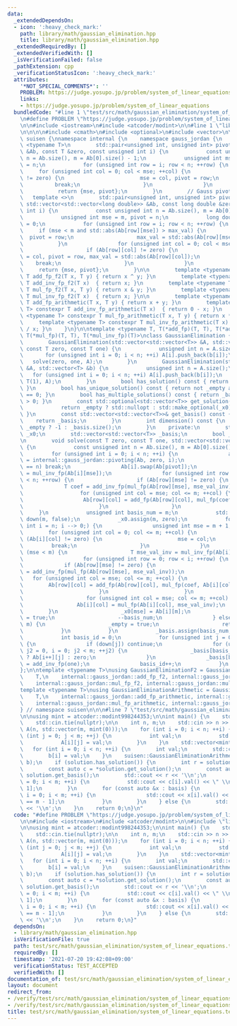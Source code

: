 ```yaml
---
data:
  _extendedDependsOn:
  - icon: ':heavy_check_mark:'
    path: library/math/gaussian_elimination.hpp
    title: library/math/gaussian_elimination.hpp
  _extendedRequiredBy: []
  _extendedVerifiedWith: []
  _isVerificationFailed: false
  _pathExtension: cpp
  _verificationStatusIcon: ':heavy_check_mark:'
  attributes:
    '*NOT_SPECIAL_COMMENTS*': ''
    PROBLEM: https://judge.yosupo.jp/problem/system_of_linear_equations
    links:
    - https://judge.yosupo.jp/problem/system_of_linear_equations
  bundledCode: "#line 1 \"test/src/math/gaussian_elimination/system_of_linear_equations.test.cpp\"\
    \n#define PROBLEM \"https://judge.yosupo.jp/problem/system_of_linear_equations\"\
    \n\n#include <iostream>\n#include <atcoder/modint>\n\n#line 1 \"library/math/gaussian_elimination.hpp\"\
    \n\n\n\n#include <cmath>\n#include <optional>\n#include <vector>\n\nnamespace\
    \ suisen {\nnamespace internal {\n    namespace gauss_jordan {\n        template\
    \ <typename T>\n        std::pair<unsigned int, unsigned int> pivoting(const std::vector<std::vector<T>>\
    \ &Ab, const T &zero, const unsigned int i) {\n            const unsigned int\
    \ n = Ab.size(), m = Ab[0].size() - 1;\n            unsigned int mse = m, pivot\
    \ = n;\n            for (unsigned int row = i; row < n; ++row) {\n           \
    \     for (unsigned int col = 0; col < mse; ++col) {\n                    if (Ab[row][col]\
    \ != zero) {\n                        mse = col, pivot = row;\n              \
    \          break;\n                    }\n                }\n            }\n \
    \           return {mse, pivot};\n        }\n        // Gauss pivoting\n     \
    \   template <>\n        std::pair<unsigned int, unsigned int> pivoting<long double>(const\
    \ std::vector<std::vector<long double>> &Ab, const long double &zero, const unsigned\
    \ int i) {\n            const unsigned int n = Ab.size(), m = Ab[0].size() - 1;\n\
    \            unsigned int mse = m, pivot = n;\n            long double max_val\
    \ = 0;\n            for (unsigned int row = i; row < n; ++row) {\n           \
    \     if (mse < m and std::abs(Ab[row][mse]) > max_val) {\n                  \
    \  pivot = row;\n                    max_val = std::abs(Ab[row][mse]);\n     \
    \           }\n                for (unsigned int col = 0; col < mse; ++col) {\n\
    \                    if (Ab[row][col] != zero) {\n                        mse\
    \ = col, pivot = row, max_val = std::abs(Ab[row][col]);\n                    \
    \    break;\n                    }\n                }\n            }\n       \
    \     return {mse, pivot};\n        }\n\n        template <typename T> constexpr\
    \ T add_fp_f2(T x, T y) { return x ^ y; }\n        template <typename T> constexpr\
    \ T add_inv_fp_f2(T x)  { return x; }\n        template <typename T> constexpr\
    \ T mul_fp_f2(T x, T y) { return x & y; }\n        template <typename T> constexpr\
    \ T mul_inv_fp_f2(T x)  { return x; }\n\n        template <typename T> constexpr\
    \ T add_fp_arithmetic(T x, T y) { return x + y; }\n        template <typename\
    \ T> constexpr T add_inv_fp_arithmetic(T x)  { return 0 - x; }\n        template\
    \ <typename T> constexpr T mul_fp_arithmetic(T x, T y) { return x * y; }\n   \
    \     template <typename T> constexpr T mul_inv_fp_arithmetic(T x)  { return 1\
    \ / x; }\n    }\n}\n\ntemplate <typename T, T(*add_fp)(T, T), T(*add_inv_fp)(T),\
    \ T(*mul_fp)(T, T), T(*mul_inv_fp)(T)>\nclass GaussianElimination {\n    public:\n\
    \        GaussianElimination(std::vector<std::vector<T>> &A, std::vector<T> &b,\
    \ const T zero, const T one) {\n            unsigned int n = A.size();\n     \
    \       for (unsigned int i = 0; i < n; ++i) A[i].push_back(b[i]);\n         \
    \   solve(zero, one, A);\n        }\n        GaussianElimination(std::vector<std::vector<T>>\
    \ &A, std::vector<T> &b) {\n            unsigned int n = A.size();\n         \
    \   for (unsigned int i = 0; i < n; ++i) A[i].push_back(b[i]);\n            solve(T(0),\
    \ T(1), A);\n        }\n        bool has_solution() const { return not _empty;\
    \ }\n        bool has_unique_solution() const { return not _empty and _basis.size()\
    \ == 0; }\n        bool has_multiple_solutions() const { return _basis.size()\
    \ > 0; }\n        const std::optional<std::vector<T>> get_solution() const {\n\
    \            return _empty ? std::nullopt : std::make_optional(_x0);\n       \
    \ }\n        const std::vector<std::vector<T>>& get_basis() const {\n        \
    \    return _basis;\n        }\n        int dimension() const {\n            return\
    \ _empty ? -1 : _basis.size();\n        }\n    private:\n        std::vector<T>\
    \ _x0;\n        std::vector<std::vector<T>> _basis;\n        bool _empty = false;\n\
    \n        void solve(const T zero, const T one, std::vector<std::vector<T>> &Ab)\
    \ {\n            const unsigned int n = Ab.size(), m = Ab[0].size() - 1;\n   \
    \         for (unsigned int i = 0; i < n; ++i) {\n                auto [mse, pivot]\
    \ = internal::gauss_jordan::pivoting(Ab, zero, i);\n                if (pivot\
    \ == n) break;\n                Ab[i].swap(Ab[pivot]);\n                T mse_val_inv\
    \ = mul_inv_fp(Ab[i][mse]);\n                for (unsigned int row = i + 1; row\
    \ < n; ++row) {\n                    if (Ab[row][mse] != zero) {\n           \
    \             T coef = add_inv_fp(mul_fp(Ab[row][mse], mse_val_inv));\n      \
    \                  for (unsigned int col = mse; col <= m; ++col) {\n         \
    \                   Ab[row][col] = add_fp(Ab[row][col], mul_fp(coef, Ab[i][col]));\n\
    \                        }\n                    }\n                }\n       \
    \     }\n            unsigned int basis_num = m;\n            std::vector<char>\
    \ down(m, false);\n            _x0.assign(m, zero);\n            for (unsigned\
    \ int i = n; i --> 0;) {\n                unsigned int mse = m + 1;\n        \
    \        for (unsigned int col = 0; col <= m; ++col) {\n                    if\
    \ (Ab[i][col] != zero) {\n                        mse = col;\n               \
    \         break;\n                    }\n                }\n                if\
    \ (mse < m) {\n                    T mse_val_inv = mul_inv_fp(Ab[i][mse]);\n \
    \                   for (unsigned int row = 0; row < i; ++row) {\n           \
    \             if (Ab[row][mse] != zero) {\n                            T coef\
    \ = add_inv_fp(mul_fp(Ab[row][mse], mse_val_inv));\n                         \
    \   for (unsigned int col = mse; col <= m; ++col) {\n                        \
    \        Ab[row][col] = add_fp(Ab[row][col], mul_fp(coef, Ab[i][col]));\n    \
    \                        }\n                        }\n                    }\n\
    \                    for (unsigned int col = mse; col <= m; ++col) {\n       \
    \                 Ab[i][col] = mul_fp(Ab[i][col], mse_val_inv);\n            \
    \        }\n                    _x0[mse] = Ab[i][m];\n                    down[mse]\
    \ = true;\n                    --basis_num;\n                } else if (mse ==\
    \ m) {\n                    _empty = true;\n                    return;\n    \
    \            }\n            }\n            _basis.assign(basis_num, std::vector<T>(m));\n\
    \            int basis_id = 0;\n            for (unsigned int j = 0; j < m; ++j)\
    \ {\n                if (down[j]) continue;\n                for (unsigned int\
    \ j2 = 0, i = 0; j2 < m; ++j2) {\n                    _basis[basis_id][j2] = down[j2]\
    \ ? Ab[i++][j] : zero;\n                }\n                _basis[basis_id][j]\
    \ = add_inv_fp(one);\n                basis_id++;\n            }\n        }\n\
    };\n\ntemplate <typename T>\nusing GaussianEliminationF2 = GaussianElimination<\n\
    \    T,\n    internal::gauss_jordan::add_fp_f2, internal::gauss_jordan::add_inv_fp_f2,\n\
    \    internal::gauss_jordan::mul_fp_f2, internal::gauss_jordan::mul_inv_fp_f2>;\n\
    template <typename T>\nusing GaussianEliminationArithmetic = GaussianElimination<\n\
    \    T,\n    internal::gauss_jordan::add_fp_arithmetic, internal::gauss_jordan::add_inv_fp_arithmetic,\n\
    \    internal::gauss_jordan::mul_fp_arithmetic, internal::gauss_jordan::mul_inv_fp_arithmetic>;\n\
    } // namespace suisen\n\n\n#line 7 \"test/src/math/gaussian_elimination/system_of_linear_equations.test.cpp\"\
    \n\nusing mint = atcoder::modint998244353;\n\nint main() {\n    std::ios::sync_with_stdio(false);\n\
    \    std::cin.tie(nullptr);\n\n    int n, m;\n    std::cin >> n >> m;\n    std::vector\
    \ A(n, std::vector(m, mint(0)));\n    for (int i = 0; i < n; ++i) {\n        for\
    \ (int j = 0; j < m; ++j) {\n            int val;\n            std::cin >> val;\n\
    \            A[i][j] = val;\n        }\n    }\n    std::vector<mint> b(n);\n \
    \   for (int i = 0; i < n; ++i) {\n        int val;\n        std::cin >> val;\n\
    \        b[i] = val;\n    }\n    suisen::GaussianEliminationArithmetic<mint> solution(A,\
    \ b);\n    if (solution.has_solution()) {\n        int r = solution.dimension();\n\
    \        const auto c = *solution.get_solution();\n        const auto &basis =\
    \ solution.get_basis();\n        std::cout << r << '\\n';\n        for (int i\
    \ = 0; i < m; ++i) {\n            std::cout << c[i].val() << \" \\n\"[i == m -\
    \ 1];\n        }\n        for (const auto &x : basis) {\n            for (int\
    \ i = 0; i < m; ++i) {\n                std::cout << x[i].val() << \" \\n\"[i\
    \ == m - 1];\n            }\n        }\n    } else {\n        std::cout << -1\
    \ << '\\n';\n    }\n    return 0;\n}\n"
  code: "#define PROBLEM \"https://judge.yosupo.jp/problem/system_of_linear_equations\"\
    \n\n#include <iostream>\n#include <atcoder/modint>\n\n#include \"library/math/gaussian_elimination.hpp\"\
    \n\nusing mint = atcoder::modint998244353;\n\nint main() {\n    std::ios::sync_with_stdio(false);\n\
    \    std::cin.tie(nullptr);\n\n    int n, m;\n    std::cin >> n >> m;\n    std::vector\
    \ A(n, std::vector(m, mint(0)));\n    for (int i = 0; i < n; ++i) {\n        for\
    \ (int j = 0; j < m; ++j) {\n            int val;\n            std::cin >> val;\n\
    \            A[i][j] = val;\n        }\n    }\n    std::vector<mint> b(n);\n \
    \   for (int i = 0; i < n; ++i) {\n        int val;\n        std::cin >> val;\n\
    \        b[i] = val;\n    }\n    suisen::GaussianEliminationArithmetic<mint> solution(A,\
    \ b);\n    if (solution.has_solution()) {\n        int r = solution.dimension();\n\
    \        const auto c = *solution.get_solution();\n        const auto &basis =\
    \ solution.get_basis();\n        std::cout << r << '\\n';\n        for (int i\
    \ = 0; i < m; ++i) {\n            std::cout << c[i].val() << \" \\n\"[i == m -\
    \ 1];\n        }\n        for (const auto &x : basis) {\n            for (int\
    \ i = 0; i < m; ++i) {\n                std::cout << x[i].val() << \" \\n\"[i\
    \ == m - 1];\n            }\n        }\n    } else {\n        std::cout << -1\
    \ << '\\n';\n    }\n    return 0;\n}"
  dependsOn:
  - library/math/gaussian_elimination.hpp
  isVerificationFile: true
  path: test/src/math/gaussian_elimination/system_of_linear_equations.test.cpp
  requiredBy: []
  timestamp: '2021-07-20 19:42:08+09:00'
  verificationStatus: TEST_ACCEPTED
  verifiedWith: []
documentation_of: test/src/math/gaussian_elimination/system_of_linear_equations.test.cpp
layout: document
redirect_from:
- /verify/test/src/math/gaussian_elimination/system_of_linear_equations.test.cpp
- /verify/test/src/math/gaussian_elimination/system_of_linear_equations.test.cpp.html
title: test/src/math/gaussian_elimination/system_of_linear_equations.test.cpp
---
```

